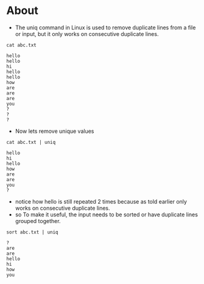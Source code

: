 # About
- The uniq command in Linux is used to remove duplicate lines from a file or input, but it only works on consecutive duplicate lines.
```
cat abc.txt

hello
hello
hi
hello
hello
how
are 
are
are
you
?
?
?
```
- Now lets remove unique values
```
cat abc.txt | uniq

hello
hi
hello
how
are 
are
you
?
```
- notice how hello is still repeated 2 times because as told earlier only works on consecutive duplicate lines.
- so To make it useful, the input needs to be sorted or have duplicate lines grouped together.
```
sort abc.txt | uniq

?
are
are 
hello
hi
how
you
```





